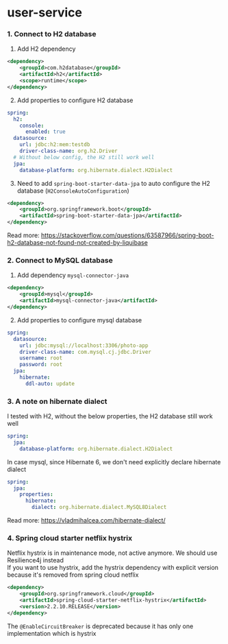 # user-service

### 1. Connect to H2 database
1. Add H2 dependency
```xml
<dependency>
    <groupId>com.h2database</groupId>
    <artifactId>h2</artifactId>
    <scope>runtime</scope>
</dependency>
```

2. Add properties to configure H2 database
```yaml
spring:
  h2:
    console:
      enabled: true
  datasource:
    url: jdbc:h2:mem:testdb
    driver-class-name: org.h2.Driver
  # Without below config, the H2 still work well
  jpa:
    database-platform: org.hibernate.dialect.H2Dialect
```

3. Need to add ``spring-boot-starter-data-jpa`` to auto configure the H2 database (``H2ConsoleAutoConfiguration``)
```xml
<dependency>
    <groupId>org.springframework.boot</groupId>
    <artifactId>spring-boot-starter-data-jpa</artifactId>
</dependency>
```
Read more: https://stackoverflow.com/questions/63587966/spring-boot-h2-database-not-found-not-created-by-liquibase

### 2. Connect to MySQL database
1. Add dependency ``mysql-connector-java``
```xml
<dependency>
    <groupId>mysql</groupId>
    <artifactId>mysql-connector-java</artifactId>
</dependency>
```
2. Add properties to configure mysql database
```yaml
spring:
  datasource:
    url: jdbc:mysql://localhost:3306/photo-app
    driver-class-name: com.mysql.cj.jdbc.Driver
    username: root
    password: root
  jpa:
    hibernate:
      ddl-auto: update
```

### 3. A note on hibernate dialect
I tested with H2, without the below properties, the H2 database still work well
```yaml
spring:
  jpa:
    database-platform: org.hibernate.dialect.H2Dialect
```

In case mysql, since Hibernate 6, we don't need explicitly declare hibernate dialect
```yaml
spring:
  jpa:
    properties:
      hibernate:
        dialect: org.hibernate.dialect.MySQL8Dialect
```
Read more: https://vladmihalcea.com/hibernate-dialect/

### 4. Spring cloud starter netflix hystrix
Netflix hystrix is in maintenance mode, not active anymore. We should use Resilience4j instead \
If you want to use hystrix, add the hystrix dependency with explicit version because it's removed from spring cloud netflix
```xml
<dependency>
    <groupId>org.springframework.cloud</groupId>
    <artifactId>spring-cloud-starter-netflix-hystrix</artifactId>
    <version>2.2.10.RELEASE</version>
</dependency>
```
The ```@EnableCircuitBreaker``` is deprecated because it has only one implementation which is hystrix